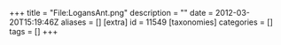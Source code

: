 +++
title = "File:LogansAnt.png"
description = ""
date = 2012-03-20T15:19:46Z
aliases = []
[extra]
id = 11549
[taxonomies]
categories = []
tags = []
+++


